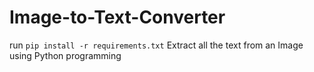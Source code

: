# Image-to-Text-Converter
run `pip install -r requirements.txt`
Extract all the text from an Image using Python programming
